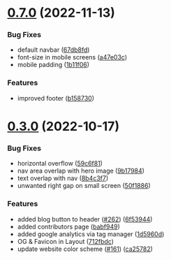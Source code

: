 # [0.7.0](https://github.com/Njong392/4c-site/compare/v0.3.0...v0.7.0) (2022-11-13)


### Bug Fixes

* default navbar ([67db8fd](https://github.com/Njong392/4c-site/commit/67db8fd861b430f9517239076e71ac7628b3e502))
* font-size in mobile screens ([a47e03c](https://github.com/Njong392/4c-site/commit/a47e03c28dab7ba80f3ea83150ca2a3fecf96cf3))
* mobile padding ([1b11f06](https://github.com/Njong392/4c-site/commit/1b11f0661215c2c77e99a38812a827d74dabcb7a))


### Features

* improved footer ([b158730](https://github.com/Njong392/4c-site/commit/b158730d4cebc8aa8b498b5f773a13bcadc54992))



# [0.3.0](https://github.com/Njong392/4c-site/compare/8b4c3f7bda23dce32a75f4a09eea4018819e97d9...v0.3.0) (2022-10-17)


### Bug Fixes

* horizontal overflow ([59c6f81](https://github.com/Njong392/4c-site/commit/59c6f81b0f3b9d4e2626d4ef1bcf03a162574c4c))
* nav area overlap with hero image ([9b17984](https://github.com/Njong392/4c-site/commit/9b179841b54381479abd260665155d97cb5b52cf))
* text overlap with nav ([8b4c3f7](https://github.com/Njong392/4c-site/commit/8b4c3f7bda23dce32a75f4a09eea4018819e97d9))
* unwanted right gap on small screen ([50f1886](https://github.com/Njong392/4c-site/commit/50f1886d131fca11dd299d18a6db9f9bee57acff))


### Features

* added blog button to header ([#262](https://github.com/Njong392/4c-site/issues/262)) ([6f53944](https://github.com/Njong392/4c-site/commit/6f53944286ccc7c944154c1ac969c9b663a50b79))
* added contributors page ([babf949](https://github.com/Njong392/4c-site/commit/babf949d8a2a5c71afb25ee6c3dbb8a70867d88d))
* added google analytics via tag manager ([1d5960d](https://github.com/Njong392/4c-site/commit/1d5960da3973d69331d114a14d3f6cf07701d445))
* OG & Favicon in Layout ([712fbdc](https://github.com/Njong392/4c-site/commit/712fbdc005780f0e8dec412218e023111c80cf6c))
* update website color scheme ([#161](https://github.com/Njong392/4c-site/issues/161)) ([ca25782](https://github.com/Njong392/4c-site/commit/ca25782bd9e2078edcf0bbebe2c1dc7e02de30f5))



